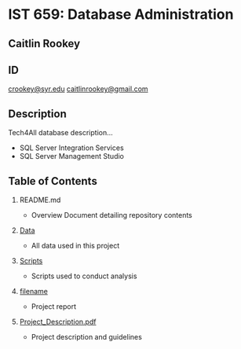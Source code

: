 # IST 659: Database Administration
## Caitlin Rookey
## ID #

crookey@syr.edu
caitlinrookey@gmail.com

## Description

Tech4All database description...

* SQL Server Integration Services
* SQL Server Management Studio

## Table of Contents

1. README.md 
    - Overview Document detailing repository contents

2. [Data](link)
    - All data used in this project

3. [Scripts](link)
    - Scripts used to conduct analysis

4. [filename](link)
    - Project report
  
5. [Project_Description.pdf](link)
    - Project description and guidelines
